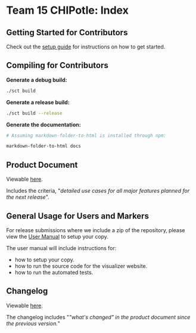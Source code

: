 # Team 15 CHIPotle: Index

## Getting Started for Contributors

Check out the [setup guide](developer/Setup.md) for instructions on how to get started.

## Compiling for Contributors

**Generate a debug build:**

```bash
./sct build
```

**Generate a release build:**

```bash
./sct build --release
```

**Generate the documentation:**

```bash
# Assuming markdown-folder-to-html is installed through npm:

markdown-folder-to-html docs
```

## Product Document

Viewable [here](project/Product-Document.md).

Includes the criteria, "*detailed use cases for all major features planned for the next release*".

## General Usage for Users and Markers

For release submissions where we include a zip of the repository, please view the [User Manual](project/User-Manual.md) to setup your copy.

The user manual will include instructions for:

- how to setup your copy.
- how to run the source code for the visualizer website.
- how to run the automated tests.

## Changelog

Viewable [here](project/CHANGELOG.md).

The changelog includes "*"what's changed" in the product document since the previous version.*"